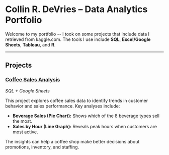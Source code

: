 # Collin R. DeVries – Data Analytics Portfolio

Welcome to my portfolio --  I took on some projects that include data I retrieved from kaggle.com. 
The tools I use include **SQL**, **Excel/Google Sheets**, **Tableau**, and **R**.  

---

## Projects

### [Coffee Sales Analysis](https://github.com/cdevries380/coffee-sales-analysis)
*SQL + Google Sheets*  

This project explores coffee sales data to identify trends in customer behavior and sales performance. 
Key analyses include:  
- **Beverage Sales (Pie Chart):** Shows which of the 8 beverage types sell the most.  
- **Sales by Hour (Line Graph):** Reveals peak hours when customers are most active.  

The insights can help a coffee shop make better decisions about promotions, inventory, and staffing. 
